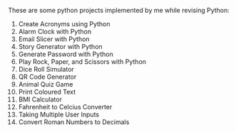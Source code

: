 
These are some python projects implemented by me while revising Python:
1. Create Acronyms using Python
2. Alarm Clock with Python
3. Email Slicer with Python
4. Story Generator with Python
5. Generate Password with Python
6. Play Rock, Paper, and Scissors with Python
7. Dice Roll Simulator
8. QR Code Generator
9. Animal Quiz Game 
10. Print Coloured Text 
11. BMI Calculator
12. Fahrenheit to Celcius Converter
13. Taking Multiple User Inputs 
14. Convert Roman Numbers to Decimals
